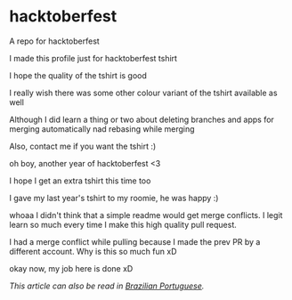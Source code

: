 # hacktoberfest
A repo for hacktoberfest

I made this profile just for hacktoberfest tshirt

I hope the quality of the tshirt is good

I really wish there was some other colour variant of the tshirt available as well

Although I did learn a thing or two about deleting branches and apps for merging automatically nad rebasing while merging

Also, contact me if you want the tshirt :)

oh boy, another year of hacktoberfest <3

I hope I get an extra tshirt this time too

I gave my last year's tshirt to my roomie, he was happy :)


whoaa I didn't think that a simple readme would get merge conflicts. I legit learn so much every time I make this high quality pull request.

I had a merge conflict while pulling because I made the prev PR by a different account. Why is this so much fun xD

okay now, my job here is done xD

*This article can also be read in [Brazilian Portuguese](README-pt-BR.md).*
